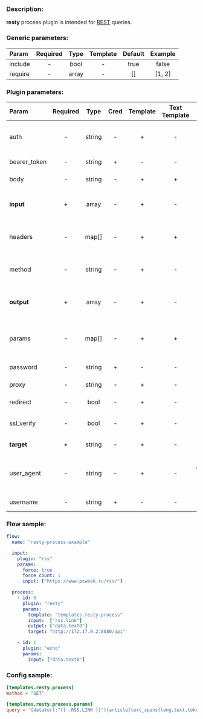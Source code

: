 ### Description:

**resty** process plugin is intended for [REST](https://en.wikipedia.org/wiki/Representational_state_transfer) queries.


### Generic parameters:

| Param   | Required | Type  | Template | Default | Example |
|:--------|:--------:|:-----:|:--------:|:-------:|:-------:|
| include |    -     | bool  |    -     |  true   |  false  |
| require |    -     | array |    -     |   []    | [1, 2]  |


### Plugin parameters:

| Param        | Required |  Type  | Cred | Template | Text Template |      Default      |           Example            | Description                                            |
|:-------------|:--------:|:------:|:----:|:--------:|:-------------:|:-----------------:|:----------------------------:|:-------------------------------------------------------|
| auth         |    -     | string |  -   |    +     |       -       |        ""         |           "basic"            | Auth method (basic, bearer).                           |
| bearer_token |    -     | string |  +   |    -     |       -       |        ""         |           "qwerty"           | Bearer token.                                          |
| body         |    -     | string |  -   |    +     |       +       |        ""         |       "{"foo": "bar"}"       | Request body.                                          |
| **input**    |    +     | array  |  -   |    +     |       -       |       "[]"        |       ["data.array0"]        | List of [DataItem](../../concept.md) fields with data. |
| headers      |    -     | map[]  |  -   |    +     |       +       |       map[]       |         see example          | Dynamic list of request headers.                       |
| method       |    -     | string |  -   |    +     |       -       |       "GET"       |            "POST"            | Request method (GET, POST).                            |
| **output**   |    +     | array  |  -   |    +     |       -       |       "[]"        |       ["data.array1"]        | List of target [DataItem](../../concept.md) fields.    |
| params       |    -     | map[]  |  -   |    +     |       +       |       map[]       |         see example          | Dynamic list of request query parameters.              |
| password     |    -     | string |  +   |    -     |       -       |        ""         |              ""              | Basic auth password.                                   |
| proxy        |    -     | string |  -   |    +     |       -       |        ""         |   "http://127.0.0.1:8080"    | Proxy settings.                                        |
| redirect     |    -     |  bool  |  -   |    +     |       -       |       true        |            false             | Follow redirects.                                      |
| ssl_verify   |    -     |  bool  |  -   |    +     |       -       |       true        |            false             | Verify server certificate.                             |
| **target**   |    +     | string |  -   |    +     |       -       |        ""         | "http://172.17.0.2:8080/api" | REST endpoint.                                         |
| user_agent   |    -     | string |  -   |    +     |       -       | "gosquito v3.0.3" |        "webchela 1.0"        | Custom User-Agent for feed access.                     |
| username     |    -     | string |  +   |    -     |       -       |        ""         |              ""              | Basic auth username.                                   |


### Flow sample:

```yaml
flow:
  name: "resty-process-example"

  input:
    plugin: "rss"
    params:
      force: true
      force_count: 1
      input: ["https://www.pcweek.ru/rss/"]

  process:
    - id: 0
      plugin: "resty"
      params:
        template: "templates.resty.process"
        input:  ["rss.link"]
        output: ["data.text0"]
        target: "http://172.17.0.2:8080/api"

    - id: 1
      plugin: "echo"
      params:
        input: ["data.text0"]
```

### Config sample:

```toml
[templates.resty.process]
method = "GET"

[templates.resty.process.params]
query = '{data(url:"{{ .RSS.LINK }}"){article{text_spans{lang,text,tokens_amount}}}}'

```



